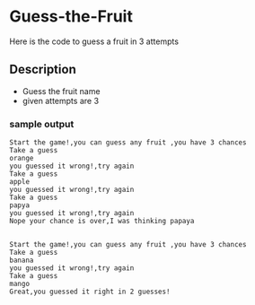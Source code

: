 # Guess-the-Fruit
Here is the code to guess a fruit in 3 attempts

## Description
* Guess the fruit name 
* given attempts are 3

### sample output
```
Start the game!,you can guess any fruit ,you have 3 chances
Take a guess
orange
you guessed it wrong!,try again 
Take a guess
apple
you guessed it wrong!,try again 
Take a guess
papya
you guessed it wrong!,try again 
Nope your chance is over,I was thinking papaya


Start the game!,you can guess any fruit ,you have 3 chances
Take a guess
banana
you guessed it wrong!,try again 
Take a guess
mango
Great,you guessed it right in 2 guesses!
```


